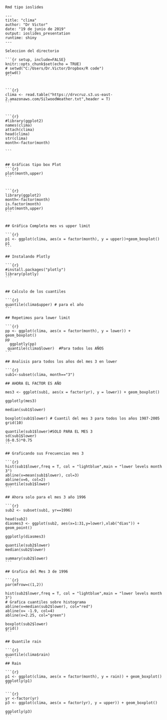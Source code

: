     Rmd tipo ioslides
    
    ---
    title: "clima"
    author: "Dr Victor"
    date: "19 de junio de 2019"
    output: ioslides_presentation
    runtime: shiny
    ---
    
    Seleccion del directorio
    
    ```{r setup, include=FALSE}
    knitr::opts_chunk$set(echo = TRUE)
    # setwd("C:/Users/Dr.Victor/Dropbox/R code")
    getwd()
    ```


    ```{r}
    clima <- read.table("https://drvcruz.s3.us-east-2.amazonaws.com/SilwoodWeather.txt",header = T)
    ```


    ```{r}
    #library(ggplot2)
    names(clima)
    attach(clima)
    head(clima)
    str(clima)
    month<-factor(month)

    ```


    ## Gráficas tipo box Plot
    ```{r}
    plot(month,upper)
    ```


    ```{r}
    library(ggplot2)
    month<-factor(month)
    is.factor(month)
    plot(month,upper)
    ```
    
    
    ## Gráfica Completa mes vs upper limit
    
    ```{r}
    p1 <- ggplot(clima, aes(x = factor(month), y = upper))+geom_boxplot()
    p1
    ```

    ## Instalando Plotly
    
    ```{r}
    #install.packages("plotly")
    library(plotly)
    ```


    ## Calculo de los cuantiles
    
    ```{r}
    quantile(clima$upper) # para el año
    ```

    ## Repetimos para lower limit
    
    ```{r}
    pp <- ggplot(clima, aes(x = factor(month), y = lower)) + geom_boxplot()
    pp
      ggplotly(pp)
     quantile(clima$lower)  #Para todos los AÑOS
    ```

    ## Analisis para todos los años del mes 3 en lower
    
    ```{r}
    sub1<-subset(clima, month=="3")

    ## AHORA EL FACTOR ES AÑO
    
    mes3 <- ggplot(sub1, aes(x = factor(yr), y = lower)) + geom_boxplot()

    ggplotly(mes3)

    median(sub1$lower)

    boxplot(sub1$lower) # Cuantil del mes 3 para todos los años 1987-2005
    grid(10)

    quantile(sub1$lower)#SOLO PARA EL MES 3
    sd(sub1$lower)
    (6-0.5)*0.75
    ```

    ## Graficando sus Frecuencias mes 3
    
    ```{r}
    hist(sub1$lower,freq = T, col = "lightblue",main = "lower levels month 3")
    abline(v=mean(sub1$lower), col=3)
    abline(v=6, col=2)
    quantile(sub1$lower)
    ```

    ## Ahora solo para el mes 3 año 1996
    
    ```{r}
    sub2 <- subset(sub1, yr==1996)

    head(sub2)
    diasmes3 <- ggplot(sub2, aes(x=1:31,y=lower),xlab("dias")) + geom_point()

    ggplotly(diasmes3)

    quantile(sub2$lower)
    median(sub2$lower)

    summary(sub2$lower)
    ```

    ## Grafica del Mes 3 de 1996
    
    ```{r}
    par(mfrow=c(1,2))

    hist(sub2$lower,freq = T, col = "lightblue",main = "lower levels month 3")
    # Grafica cuantiles sobre histograma
    abline(v=median(sub2$lower), col="red")
    abline(v= -1.9, col=4)
    abline(v=2.25, col="green")

    boxplot(sub2$lower)
    grid()
    ```

    ## Quantile rain
    
    ```{r}
    quantile(clima$rain)
    ```
    ## Rain
    
    ```{r}
    p1 <- ggplot(clima, aes(x = factor(month), y = rain)) + geom_boxplot()
    ggplotly(p1)
    ```

    ```{r}
    yr <-factor(yr)
    p3 <- ggplot(clima, aes(x = factor(yr), y = upper)) + geom_boxplot()

    ggplotly(p3)
    ```
